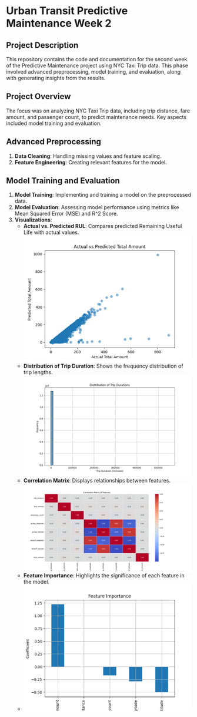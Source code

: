 # Urban Transit Predictive Maintenance Week 2

## Project Description
This repository contains the code and documentation for the second week of the Predictive Maintenance project using NYC Taxi Trip data. This phase involved advanced preprocessing, model training, and evaluation, along with generating insights from the results.

## Project Overview
The focus was on analyzing NYC Taxi Trip data, including trip distance, fare amount, and passenger count, to predict maintenance needs. Key aspects included model training and evaluation.

## Advanced Preprocessing
1. **Data Cleaning**: Handling missing values and feature scaling.
2. **Feature Engineering**: Creating relevant features for the model.

## Model Training and Evaluation
1. **Model Training**: Implementing and training a model on the preprocessed data.
2. **Model Evaluation**: Assessing model performance using metrics like Mean Squared Error (MSE) and R^2 Score.
3. **Visualizations**:
   - **Actual vs. Predicted RUL**: Compares predicted Remaining Useful Life with actual values.
     ![Actual vs. Predicted RUL](Visualizations/predvsact.png)
   - **Distribution of Trip Duration**: Shows the frequency distribution of trip lengths.
     ![Distribution of Trip DurationL](Visualizations/tdur.png)
   - **Correlation Matrix**: Displays relationships between features.
     ![Correlation Matrix](Visualizations/confs.png)
   - **Feature Importance**: Highlights the significance of each feature in the model.
   - ![Feature Importance](Visualizations/feature_importance.png)
